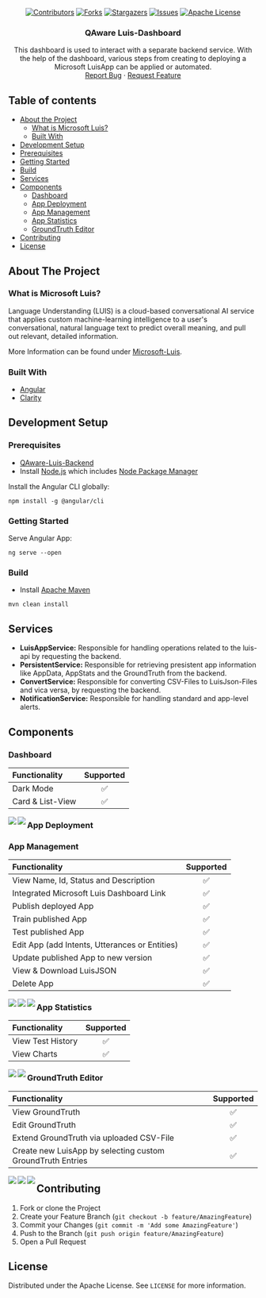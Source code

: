 <span align="center">
  
[![Contributors][contributors-shield]][contributors-url]
[![Forks][forks-shield]][forks-url]
[![Stargazers][stars-shield]][stars-url]
[![Issues][issues-shield]][issues-url]
[![Apache License][license-shield]][license-url]

</span>

<p align="center">

  <h3 align="center">QAware Luis-Dashboard</h3>

  <p align="center">
    This dashboard is used to interact with a separate backend service. With the help of the dashboard, various steps from creating to deploying a Microsoft LuisApp can be applied or automated.
    <br />
    <a href="https://github.com/latzinger/QAware-Luis-Dashboard/issues">Report Bug</a>
    ·
    <a href="https://github.com/latzinger/QAware-Luis-Dashboard/issues">Request Feature</a>
  </p>
</p>

## Table of contents

* [About the Project](#about-the-project)
  * [What is Microsoft Luis?](#what-is-microsoft-luis?)
  * [Built With](#built-with)
* [Development Setup](#development-setup)
* [Prerequisites](#prerequisites)
* [Getting Started](#getting-started)
* [Build](#build)
* [Services](#services)
* [Components](#components)
  * [Dashboard](#dashboard)
  * [App Deployment](#app-deployment)
  * [App Management](#app-management)
  * [App Statistics](#app-statistics)
  * [GroundTruth Editor](#groundtruth-editor)
* [Contributing](#contributing)
* [License](#license)

## About The Project

### What is Microsoft Luis?

Language Understanding (LUIS) is a cloud-based conversational AI service that applies custom machine-learning intelligence to a user's conversational, natural language text to predict overall meaning, and pull out relevant, detailed information.

More Information can be found under [Microsoft-Luis][luis].

### Built With
* [Angular](https://angular.io)
* [Clarity](https://clarity.design/)

## Development Setup

### Prerequisites
* [QAware-Luis-Backend](https://github.com/latzinger/QAware-Luis)
* Install [Node.js] which includes [Node Package Manager][npm]

Install the Angular CLI globally:

```
npm install -g @angular/cli
```

### Getting Started

Serve Angular App:

```
ng serve --open
```

### Build
* Install [Apache Maven][mvn]

```
mvn clean install
```

## Services
- **LuisAppService:** Responsible for handling operations related to the luis-api by requesting the backend.
- **PersistentService:** Responsible for retrieving presistent app information like AppData, AppStats and the GroundTruth from the backend.
- **ConvertService:** Responsible for converting CSV-Files to LuisJson-Files and vica versa, by requesting the backend.
- **NotificationService:** Responsible for handling standard and app-level alerts.

## Components

### Dashboard
| Functionality  | Supported |
| :---         |     :---:      |
| Dark Mode  | ✅  |
| Card & List-View  | ✅  |

<img align="left" src="https://github.com/latzinger/QAware-Luis-Dashboard/blob/main/images/Dashboard-Light.png"/> 
<!---<img src="https://github.com/latzinger/QAware-Luis-Dashboard/blob/main/images/Dashboard-Dark.png" width="425"/>-->

<img align="left" src="https://github.com/latzinger/QAware-Luis-Dashboard/blob/main/images/Dashboard-Light-List.png"/> 
<!---<img src="https://github.com/latzinger/QAware-Luis-Dashboard/blob/main/images/Dashboard-Dark-List.png" width="425"/>-->

### App Deployment

### App Management
| Functionality  | Supported |
| :---         |     :---:      |
| View Name, Id, Status and Description  | ✅  |
| Integrated Microsoft Luis Dashboard Link  | ✅  |
| Publish deployed App  | ✅  |
| Train published App  | ✅  |
| Test published App  | ✅  |
| Edit App (add Intents, Utterances or Entities)   | ✅  |
| Update published App to new version | ✅  |
| View & Download LuisJSON | ✅  |
| Delete App  | ✅  |

<img align="left" src="https://github.com/latzinger/QAware-Luis-Dashboard/blob/main/images/App-Light.png"/>
<!---<img src="https://github.com/latzinger/QAware-Luis-Dashboard/blob/main/images/App-Dark.png" width="425"/>-->

<img align="left" src="https://github.com/latzinger/QAware-Luis-Dashboard/blob/main/images/App-Light-Edit.png"/>
<!---<img src="https://github.com/latzinger/QAware-Luis-Dashboard/blob/main/images/App-Dark-Edit.png" width="425"/>-->

<img align="left" src="https://github.com/latzinger/QAware-Luis-Dashboard/blob/main/images/App-Light-Json.png"/>
<!---<img src="https://github.com/latzinger/QAware-Luis-Dashboard/blob/main/images/App-Dark-Json.png" width="425"/>-->

### App Statistics
| Functionality  | Supported |
| :---         |     :---:      |
| View Test History  | ✅  |
| View Charts  | ✅  |

<img align="left" src="https://github.com/latzinger/QAware-Luis-Dashboard/blob/main/images/App-Light-Statistics.png"/>
<!---<img src="https://github.com/latzinger/QAware-Luis-Dashboard/blob/main/images/App-Dark-Statistics.png" width="425"/>-->

<img align="left" src="https://github.com/latzinger/QAware-Luis-Dashboard/blob/main/images/App-Light-Statistics-Table.png"/> 
<!---<img src="https://github.com/latzinger/QAware-Luis-Dashboard/blob/main/images/App-Dark-Statistics-Table.png" width="425"/>-->

### GroundTruth Editor
| Functionality  | Supported |
| :---         |     :---:      |
| View GroundTruth  | ✅  |
| Edit GroundTruth  | ✅  |
| Extend GroundTruth via uploaded CSV-File  | ✅  |
| Create new LuisApp by selecting custom GroundTruth Entries | ✅  |

<img align="left" src="https://github.com/latzinger/QAware-Luis-Dashboard/blob/main/images/GroundTruthEditor-Light.png"/> 
<!---<img src="https://github.com/latzinger/QAware-Luis-Dashboard/blob/main/images/GroundTruthEditor-Dark.png" width="425"/>-->

<img align="left" src="https://github.com/latzinger/QAware-Luis-Dashboard/blob/main/images/GroundTruthEditor-Light-Merge.png"/> 
<!---<img src="https://github.com/latzinger/QAware-Luis-Dashboard/blob/main/images/GroundTruthEditor-Dark-Merge.png" width="425"/>-->

<img align="left" src="https://github.com/latzinger/QAware-Luis-Dashboard/blob/main/images/GroundTruthEditor-Light-NewLine.png"/> 
<!---<img src="https://github.com/latzinger/QAware-Luis-Dashboard/blob/main/images/GroundTruthEditor-Dark-NewLine.png" width="425"/>-->

## Contributing

1. Fork or clone the Project
2. Create your Feature Branch (`git checkout -b feature/AmazingFeature`)
3. Commit your Changes (`git commit -m 'Add some AmazingFeature'`)
4. Push to the Branch (`git push origin feature/AmazingFeature`)
5. Open a Pull Request

## License

Distributed under the Apache License. See `LICENSE` for more information.

[contributors-shield]: https://img.shields.io/github/contributors/latzinger/QAware-Luis-Dashboard
[contributors-url]: https://github.com/latzinger/QAware-Luis-Dashboard/graphs/contributors
[forks-shield]: https://img.shields.io/github/forks/latzinger/QAware-Luis-Dashboard
[forks-url]: https://github.com/latzinger/QAware-Luis-Dashboard/network/members
[stars-shield]: https://img.shields.io/github/stars/latzinger/QAware-Luis-Dashboard
[stars-url]: https://github.com/latzinger/QAware-Luis-Dashboard/stargazers
[issues-shield]: https://img.shields.io/github/issues/latzinger/QAware-Luis-Dashboard
[issues-url]: https://github.com/latzinger/QAware-Luis-Dashboard/issues
[license-shield]: https://img.shields.io/github/license/latzinger/QAware-Luis-Dashboard
[license-url]: https://github.com/latzinger/QAware-Luis-Dashboard/blob/main/LICENSE
[node.js]: https://nodejs.org/
[npm]: https://www.npmjs.com/get-npm
[mvn]: https://maven.apache.org/index.html
[luis]: https://www.luis.ai
